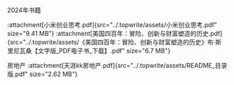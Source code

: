 2024年书籍

:attachment[小米创业思考.pdf]{src="../.topwrite/assets/小米创业思考.pdf" size="9.41 MB"}
:attachment[美国四百年：冒险、创新与财富塑造的历史.pdf]{src="../.topwrite/assets/《美国四百年：冒险、创新与财富塑造的历史》布·斯里尼瓦桑【文字版_PDF电子书_下载】.pdf" size="6.7 MB"}


房地产
:attachment[天涯kk房地产.pdf]{src="../.topwrite/assets/README_目录版.pdf" size="2.62 MB"}

